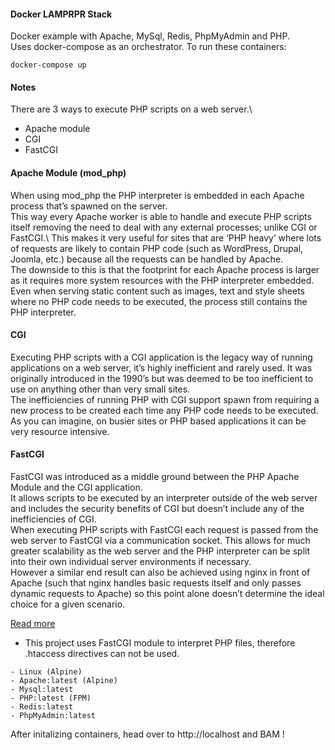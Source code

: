 #### Docker LAMPRPR Stack

Docker example with Apache, MySql, Redis, PhpMyAdmin and PHP.  
Uses docker-compose as an orchestrator. To run these containers:

```
docker-compose up
```

#### Notes

There are 3 ways to execute PHP scripts on a web server.\
* Apache module
* CGI
* FastCGI

#### Apache Module (mod_php)

When using mod_php the PHP interpreter is embedded in each Apache process that’s spawned on the server.\
This way every Apache worker is able to handle and execute PHP scripts itself removing the need to deal with any external processes; unlike CGI or FastCGI.\\
This makes it very useful for sites that are ‘PHP heavy’ where lots of requests are likely to contain PHP code (such as WordPress, Drupal, Joomla, etc.) because all the requests can be handled by Apache.    
The downside to this is that the footprint for each Apache process is larger as it requires more system resources with the PHP interpreter embedded. Even when serving static content such as images, text and style sheets where no PHP code needs to be executed, the process still contains the PHP interpreter.

#### CGI

Executing PHP scripts with a CGI application is the legacy way of running applications on a web server, it’s highly inefficient and rarely used.
It was originally introduced in the 1990’s but was deemed to be too inefficient to use on anything other than very small sites.    
The inefficiencies of running PHP with CGI support spawn from requiring a new process to be created each time any PHP code needs to be executed.  
As you can imagine, on busier sites or PHP based applications it can be very resource intensive.

#### FastCGI

FastCGI was introduced as a middle ground between the PHP Apache Module and the CGI application.  
It allows scripts to be executed by an interpreter outside of the web server and includes the security benefits of CGI but doesn’t include any of the inefficiencies of CGI.  
When executing PHP scripts with FastCGI each request is passed from the web server to FastCGI via a communication socket. This allows for much greater scalability as the web server and the PHP interpreter can be split into their own individual server environments if necessary.  
However a similar end result can also be achieved using nginx in front of Apache (such that nginx handles basic requests itself and only passes dynamic requests to Apache) so this point alone doesn’t determine the ideal choice for a given scenario.

[Read more](https://blog.layershift.com/which-php-mode-apache-vs-cgi-vs-fastcgi/)

- This project uses FastCGI module to interpret PHP files, therefore .htaccess directives can not be used.

```
- Linux (Alpine)
- Apache:latest (Alpine)
- Mysql:latest
- PHP:latest (FPM)
- Redis:latest
- PhpMyAdmin:latest
```

After initalizing containers, head over to http://localhost and BAM !
